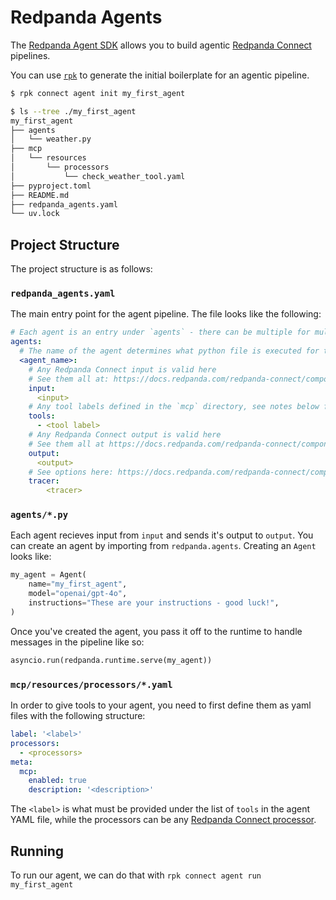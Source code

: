 # Redpanda Agents

The [Redpanda Agent SDK](https://github.com/redpanda-data/agent) allows you to build agentic [Redpanda Connect](https://www.redpanda.com/connect) pipelines.

You can use [`rpk`](https://docs.redpanda.com/current/get-started/intro-to-rpk/) to generate the initial boilerplate for an agentic pipeline.

```bash
$ rpk connect agent init my_first_agent

$ ls --tree ./my_first_agent
my_first_agent
├── agents
│   └── weather.py
├── mcp
│   └── resources
│       └── processors
│           └── check_weather_tool.yaml
├── pyproject.toml
├── README.md
├── redpanda_agents.yaml
└── uv.lock
```

## Project Structure

The project structure is as follows:

### `redpanda_agents.yaml`

The main entry point for the agent pipeline. The file looks like the following:

```yaml
# Each agent is an entry under `agents` - there can be multiple for multi-agent flows.
agents:
  # The name of the agent determines what python file is executed for the agent.
  <agent_name>:
    # Any Redpanda Connect input is valid here
    # See them all at: https://docs.redpanda.com/redpanda-connect/components/inputs/about/
    input:
      <input>
    # Any tool labels defined in the `mcp` directory, see notes below for more.
    tools:
      - <tool label>
    # Any Redpanda Connect output is valid here
    # See them all at https://docs.redpanda.com/redpanda-connect/components/outputs/about/
    output:
      <output>
    # See options here: https://docs.redpanda.com/redpanda-connect/components/tracer/about/
    tracer:
        <tracer>
```

### `agents/*.py`

Each agent recieves input from `input` and sends it's output to `output`. You can create an agent
by importing from `redpanda.agents`. Creating an `Agent` looks like:

```python
my_agent = Agent(
    name="my_first_agent",
    model="openai/gpt-4o",
    instructions="These are your instructions - good luck!",
)
```

Once you've created the agent, you pass it off to the runtime to handle messages in the pipeline like so:

```python
asyncio.run(redpanda.runtime.serve(my_agent))
```

### `mcp/resources/processors/*.yaml`

In order to give tools to your agent, you need to first define them as yaml files with the following structure:

```yaml
label: '<label>'
processors:
  - <processors>
meta:
  mcp:
    enabled: true
    description: '<description>'
```

The `<label>` is what must be provided under the list of `tools` in the agent YAML file, while the
processors can be any [Redpanda Connect processor](https://docs.redpanda.com/redpanda-connect/components/processors/about/).

<!--
TODO

### `mcp/resources/caches/*.yaml`

### `mcp/o11y/tracer.yaml`

### `mcp/o11y/metrics.yaml`

-->

## Running

To run our agent, we can do that with `rpk connect agent run my_first_agent`

